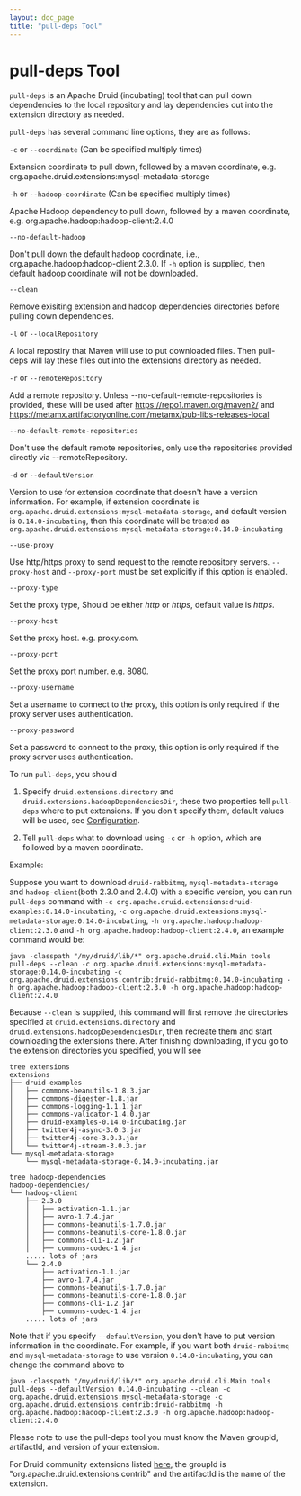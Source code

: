 ```yaml
---
layout: doc_page
title: "pull-deps Tool"
---
```


<!--
  ~ Licensed to the Apache Software Foundation (ASF) under one
  ~ or more contributor license agreements.  See the NOTICE file
  ~ distributed with this work for additional information
  ~ regarding copyright ownership.  The ASF licenses this file
  ~ to you under the Apache License, Version 2.0 (the
  ~ "License"); you may not use this file except in compliance
  ~ with the License.  You may obtain a copy of the License at
  ~
  ~   http://www.apache.org/licenses/LICENSE-2.0
  ~
  ~ Unless required by applicable law or agreed to in writing,
  ~ software distributed under the License is distributed on an
  ~ "AS IS" BASIS, WITHOUT WARRANTIES OR CONDITIONS OF ANY
  ~ KIND, either express or implied.  See the License for the
  ~ specific language governing permissions and limitations
  ~ under the License.
  -->

# pull-deps Tool

`pull-deps` is an Apache Druid (incubating) tool that can pull down dependencies to the local repository and lay dependencies out into the extension directory as needed.

`pull-deps` has several command line options, they are as follows:

`-c` or `--coordinate` (Can be specified multiply times)

Extension coordinate to pull down, followed by a maven coordinate, e.g. org.apache.druid.extensions:mysql-metadata-storage

`-h` or `--hadoop-coordinate` (Can be specified multiply times)

Apache Hadoop dependency to pull down, followed by a maven coordinate, e.g. org.apache.hadoop:hadoop-client:2.4.0

`--no-default-hadoop`

Don't pull down the default hadoop coordinate, i.e., org.apache.hadoop:hadoop-client:2.3.0. If `-h` option is supplied, then default hadoop coordinate will not be downloaded.

`--clean`
    
Remove exisiting extension and hadoop dependencies directories before pulling down dependencies.

`-l` or `--localRepository`

A local repostiry that Maven will use to put downloaded files. Then pull-deps will lay these files out into the extensions directory as needed.

`-r` or `--remoteRepository`

Add a remote repository. Unless --no-default-remote-repositories is provided, these will be used after https://repo1.maven.org/maven2/ and https://metamx.artifactoryonline.com/metamx/pub-libs-releases-local

`--no-default-remote-repositories`

Don't use the default remote repositories, only use the repositories provided directly via --remoteRepository.

`-d` or `--defaultVersion`

Version to use for extension coordinate that doesn't have a version information. For example, if extension coordinate is `org.apache.druid.extensions:mysql-metadata-storage`, and default version is `0.14.0-incubating`, then this coordinate will be treated as `org.apache.druid.extensions:mysql-metadata-storage:0.14.0-incubating`

`--use-proxy`

Use http/https proxy to send request to the remote repository servers. `--proxy-host` and `--proxy-port` must be set explicitly if this option is enabled.  

`--proxy-type`

Set the proxy type, Should be either *http* or *https*, default value is *https*.

`--proxy-host`

Set the proxy host. e.g. proxy.com.

`--proxy-port`

Set the proxy port number. e.g. 8080.

`--proxy-username`

Set a username to connect to the proxy, this option is only required if the proxy server uses authentication.

`--proxy-password`

Set a password to connect to the proxy, this option is only required if the proxy server uses authentication.

To run `pull-deps`, you should

1) Specify `druid.extensions.directory` and `druid.extensions.hadoopDependenciesDir`, these two properties tell `pull-deps` where to put extensions. If you don't specify them,  default values will be used, see [Configuration](../configuration/index.html).

2) Tell `pull-deps` what to download using `-c` or `-h` option, which are followed by a maven coordinate.

Example:

Suppose you want to download ```druid-rabbitmq```, ```mysql-metadata-storage``` and ```hadoop-client```(both 2.3.0 and 2.4.0) with a specific version, you can run `pull-deps` command with `-c org.apache.druid.extensions:druid-examples:0.14.0-incubating`, `-c org.apache.druid.extensions:mysql-metadata-storage:0.14.0-incubating`, `-h org.apache.hadoop:hadoop-client:2.3.0` and `-h org.apache.hadoop:hadoop-client:2.4.0`, an example command would be:

```
java -classpath "/my/druid/lib/*" org.apache.druid.cli.Main tools pull-deps --clean -c org.apache.druid.extensions:mysql-metadata-storage:0.14.0-incubating -c org.apache.druid.extensions.contrib:druid-rabbitmq:0.14.0-incubating -h org.apache.hadoop:hadoop-client:2.3.0 -h org.apache.hadoop:hadoop-client:2.4.0
```

Because `--clean` is supplied, this command will first remove the directories specified at `druid.extensions.directory` and `druid.extensions.hadoopDependenciesDir`, then recreate them and start downloading the extensions there. After finishing downloading, if you go to the extension directories you specified, you will see

```
tree extensions
extensions
├── druid-examples
│   ├── commons-beanutils-1.8.3.jar
│   ├── commons-digester-1.8.jar
│   ├── commons-logging-1.1.1.jar
│   ├── commons-validator-1.4.0.jar
│   ├── druid-examples-0.14.0-incubating.jar
│   ├── twitter4j-async-3.0.3.jar
│   ├── twitter4j-core-3.0.3.jar
│   └── twitter4j-stream-3.0.3.jar
└── mysql-metadata-storage
    └── mysql-metadata-storage-0.14.0-incubating.jar
```

```
tree hadoop-dependencies
hadoop-dependencies/
└── hadoop-client
    ├── 2.3.0
    │   ├── activation-1.1.jar
    │   ├── avro-1.7.4.jar
    │   ├── commons-beanutils-1.7.0.jar
    │   ├── commons-beanutils-core-1.8.0.jar
    │   ├── commons-cli-1.2.jar
    │   ├── commons-codec-1.4.jar
    ..... lots of jars
    └── 2.4.0
        ├── activation-1.1.jar
        ├── avro-1.7.4.jar
        ├── commons-beanutils-1.7.0.jar
        ├── commons-beanutils-core-1.8.0.jar
        ├── commons-cli-1.2.jar
        ├── commons-codec-1.4.jar
    ..... lots of jars
```

Note that if you specify `--defaultVersion`, you don't have to put version information in the coordinate. For example, if you want both `druid-rabbitmq` and `mysql-metadata-storage` to use version `0.14.0-incubating`,  you can change the command above to

```
java -classpath "/my/druid/lib/*" org.apache.druid.cli.Main tools pull-deps --defaultVersion 0.14.0-incubating --clean -c org.apache.druid.extensions:mysql-metadata-storage -c org.apache.druid.extensions.contrib:druid-rabbitmq -h org.apache.hadoop:hadoop-client:2.3.0 -h org.apache.hadoop:hadoop-client:2.4.0
```

<div class="note info">
Please note to use the pull-deps tool you must know the Maven groupId, artifactId, and version of your extension.

For Druid community extensions listed <a href="../development/extensions.html">here</a>, the groupId is "org.apache.druid.extensions.contrib" and the artifactId is the name of the extension.
</div>
